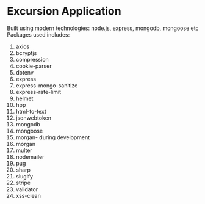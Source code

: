 # Excursion Application

Built using modern technologies: node.js, express, mongodb, mongoose etc
Packages used includes:

1. axios
2. bcryptjs
3. compression
4. cookie-parser
5. dotenv
6. express
7. express-mongo-sanitize
8. express-rate-limit
9. helmet
10. hpp
11. html-to-text
12. jsonwebtoken
13. mongodb
14. mongoose
15. morgan- during development
16. morgan
17. multer
18. nodemailer
19. pug
20. sharp
21. slugify
22. stripe
23. validator
24. xss-clean
